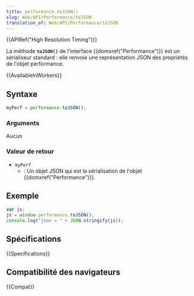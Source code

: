 ```yaml
---
title: performance.toJSON()
slug: Web/API/Performance/toJSON
translation_of: Web/API/Performance/toJSON
---
```


{{APIRef("High Resolution Timing")}}

La méthode **`toJSON()`** de l'interface {{domxref("Performance")}} est un sérialiseur standard : elle renvoie une représentation JSON des propriétés de l'objet performance.

{{AvailableInWorkers}}

## Syntaxe

```js
myPerf = performance.toJSON();
```

### Arguments

Aucun

### Valeur de retour

- `myPerf`
  - : Un objet JSON qui est la sérialisation de l'objet {{domxref("Performance")}}.

## Exemple

```js
var js;
js = window.performance.toJSON();
console.log("json = " + JSON.stringify(js));
```

## Spécifications

{{Specifications}}

## Compatibilité des navigateurs

{{Compat}}
